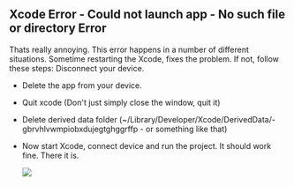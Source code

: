 ## Xcode Error - Could not launch app - No such file or directory Error


Thats really annoying. This error happens in a number of different situations. Sometime restarting the Xcode, fixes the problem. If not, follow these steps:
Disconnect your device.

* Delete the app from your device.

* Quit xcode (Don't just simply close the window, quit it)

* Delete derived data folder (~/Library/Developer/Xcode/DerivedData/-gbrvhlvwmpiobxdujegtghggrffp - or something like that)

* Now start Xcode, connect device and run the project. It should work fine.
There it is.

   ![](http://ww1.sinaimg.cn/mw690/6314d064gw1f7b0la2ivnj20bo03qdg7.jpg)
